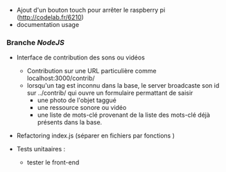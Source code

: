 - Ajout d'un bouton touch pour arrêter le raspberry pi (http://codelab.fr/6210)
- documentation usage

### Branche *NodeJS*

- Interface de contribution des sons ou vidéos
	- Contribution sur une URL particulière comme localhost:3000/contrib/
	- lorsqu'un tag est inconnu dans la base, le server broadcaste son id sur ../contrib/
	qui ouvre un formulaire permattant de saisir 
		- une photo de l'objet taggué 
		- une ressource sonore ou vidéo
		- une liste de mots-clé provenant de la liste des mots-clé déjà présents dans la base.

- Refactoring index.js (séparer en fichiers par fonctions )

- Tests unitaaires :
	- tester le front-end 
